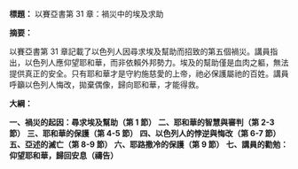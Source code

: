 **標題：** 以賽亞書第 31 章：禍災中的埃及求助

**摘要：**

以賽亞書第 31 章記載了以色列人因尋求埃及幫助而招致的第五個禍災。講員指出，以色列人應仰望耶和華，而非依賴外邦勢力。埃及的幫助僅是血肉之軀，無法提供真正的安全。只有耶和華才是守約施慈愛的上帝，祂必保護屬祂的百姓。講員呼籲以色列人悔改，拋棄偶像，歸向耶和華，才能得救。

**大綱：**

**一、禍災的起因：尋求埃及幫助（第 1 節）**
**二、耶和華的智慧與審判（第 2-3 節）**
**三、耶和華的保護（第 4-5 節）**
**四、以色列人的悖逆與悔改（第 6-7 節）**
**五、亞述的滅亡（第 8-9 節）**
**六、耶路撒冷的保護（第 9 節）**
**七、講員的勸勉：仰望耶和華，歸回安息（禱告）**